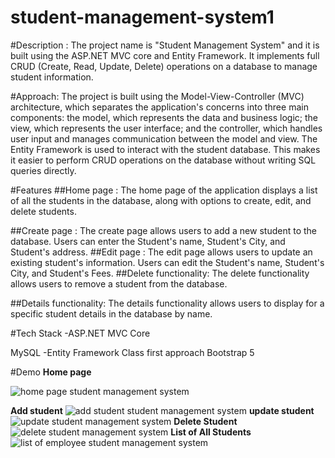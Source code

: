# student-management-system1

#Description :
The project name is "Student Management System" and it is built using the ASP.NET MVC core and Entity Framework. 
It implements full CRUD (Create, Read, Update, Delete) operations on a database to manage student information.

#Approach: 
The project is built using the Model-View-Controller (MVC) architecture, which separates the application's concerns into three main components:
the model, which represents the data and business logic; the view, which represents the user interface; and the controller, which handles user input and manages communication between the model and view. 
The Entity Framework is used to interact with the student database. This makes it easier to perform CRUD operations on the database without writing SQL queries directly.

#Features
##Home page :  The home page of the application displays a list of all the students in the database, along with options to create, edit, and delete students.

##Create page :
The create page allows users to add a new student to the database.
Users can enter the Student's name, Student's City, and Student's address.
##Edit page : The edit page allows users to update an existing student's information. 
Users can edit the Student's name, Student's City, and Student's Fees.
##Delete functionality: The delete functionality allows users to remove a student from the database.

##Details functionality: The details functionality allows users to display for a specific student details in the database by name.

#Tech Stack -ASP.NET MVC Core

MySQL -Entity Framework
Class first approach
Bootstrap 5

#Demo
**Home page**

![home page student management system](https://user-images.githubusercontent.com/122015530/220968121-8e045fe6-872f-4d82-a34b-387e5e680028.png)

**Add student**
![add student student management system](https://user-images.githubusercontent.com/122015530/220968310-817cb14b-ab84-4238-aa68-a7cff06e6ed2.png)
**update student**
![update student management system](https://user-images.githubusercontent.com/122015530/220968526-ab23b2dc-7bde-4991-99c1-380a79c489a4.png)
**Delete Student**
![delete student management system](https://user-images.githubusercontent.com/122015530/220968691-cae4f65e-9083-48cc-b223-880cd06745a2.png)
**List of All Students**
![list of employee student management system](https://user-images.githubusercontent.com/122015530/220968960-5eeb0167-b5a2-4c55-8c2b-a3baa748a0c0.png)



